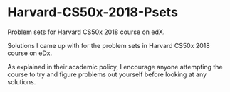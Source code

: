 # Harvard-CS50x-2018-Psets
Problem sets for Harvard CS50x 2018 course on edX.

Solutions I came up with for the problem sets in Harvard CS50x 2018 course on eDx. 

As explained in their academic policy, I encourage anyone attempting the course to try and figure problems out yourself before looking at any solutions.
